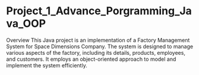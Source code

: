 # Project_1_Advance_Porgramming_Java_OOP
Overview This Java project is an implementation of a Factory Management System for Space Dimensions Company. The system is designed to manage various aspects of the factory, including its details, products, employees, and customers. It employs an object-oriented approach to model and implement the system efficiently.
